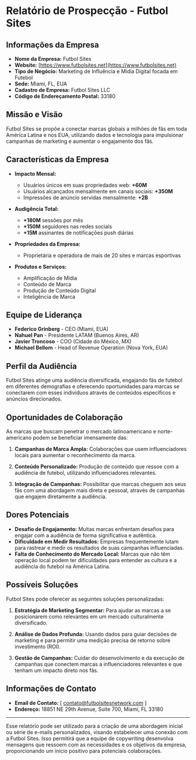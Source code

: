 # Relatório de Prospecção - Futbol Sites

## Informações da Empresa
- **Nome da Empresa:** Futbol Sites
- **Website:** [https://www.futbolsites.net](https://www.futbolsites.net)
- **Tipo de Negócio:** Marketing de Influência e Mídia Digital focada em Futebol
- **Sede:** Miami, FL, EUA
- **Cadastro de Empresa:** Futbol Sites LLC
- **Código de Endereçamento Postal:** 33180

## Missão e Visão
Futbol Sites se propõe a conectar marcas globais a milhões de fãs em toda América Latina e nos EUA, utilizando dados e tecnologia para impulsionar campanhas de marketing e aumentar o engajamento dos fãs.

## Características da Empresa
- **Impacto Mensal:**
    - Usuários únicos em suas propriedades web: **+60M**
    - Usuários alcançados mensalmente em canais sociais: **+350M**
    - Impressões de anúncio servidas mensalmente: **+2B**
  
- **Audigência Total:** 
    - **+180M** sessões por mês
    - **+150M** seguidores nas redes sociais
    - **+15M** assinantes de notificações push diárias
   
- **Propriedades da Empresa:** 
    - Proprietária e operadora de mais de 20 sites e marcas esportivas

- **Produtos e Serviços:**
    - Amplificação de Mídia
    - Conteúdo de Marca
    - Produção de Conteúdo Digital
    - Inteligência de Marca

## Equipe de Liderança
- **Federico Grinberg** - CEO (Miami, EUA)
- **Nahuel Pan** - Presidente LATAM (Buenos Aires, AR)
- **Javier Troncoso** - COO (Cidade do México, MX)
- **Michael Bellom** - Head of Revenue Operation (Nova York, EUA)

## Perfil da Audiência
Futbol Sites atinge uma audiência diversificada, engajando fãs de futebol em diferentes demografias e oferecendo oportunidades para marcas se conectarem com esses indivíduos através de conteúdos específicos e anúncios direcionados.

## Oportunidades de Colaboração
As marcas que buscam penetrar o mercado latinoamericano e norte-americano podem se beneficiar imensamente das:

1. **Campanhas de Marca Ampla:** Colaborações que usem influenciadores locais para aumentar o reconhecimento da marca.
   
2. **Conteúdo Personalizado:** Produção de conteúdo que ressoe com a audiência de futebol, utilizando influenciadores relevantes.

3. **Integração de Campanhas:** Possibilitar que marcas cheguem aos seus fãs com uma abordagem mais direta e pessoal, através de campanhas que engajem diretamente a audiência.

## Dores Potenciais
- **Desafio de Engajamento:** Muitas marcas enfrentam desafios para engajar com a audiência de forma significativa e autêntica.
- **Dificuldade em Medir Resultados:** Empresas frequentemente lutam para rastrear e medir os resultados de suas campanhas influenciadas.
- **Falta de Conhecimento do Mercado Local:** Marcas que não têm operação local podem ter dificuldades para entender as cultura e a audiência do futebol na América Latina.

## Possíveis Soluções
Futbol Sites pode oferecer as seguintes soluções personalizadas:

1. **Estratégia de Marketing Segmentar:** Para ajudar as marcas a se posicionarem como relevantes em um mercado culturalmente diversificado.
   
2. **Análise de Dados Profunda:** Usando dados para guiar decisões de marketing e para permitir uma medição precisa de retorno sobre investimento (ROI).

3. **Gestão de Campanhas:** Cuidar do desenvolvimento e da execução de campanhas que conectem marcas a influenciadores relevantes e que tenham um impacto direto nos fãs.

## Informações de Contato
- **Email de Contato:** [ contato@futbolsitesnetwork.com ]
- **Endereço:** 18851 NE 29th Avenue, Suite 700, Miami, FL 33180

---

Esse relatório pode ser utilizado para a criação de uma abordagem inicial ou série de e-mails personalizados, visando estabelecer uma conexão com a Futbol Sites. Isso permitirá que a equipe de copywriting desenvolva mensagens que ressoem com as necessidades e os objetivos da empresa, proporcionando um início positivo para potenciais colaborações.